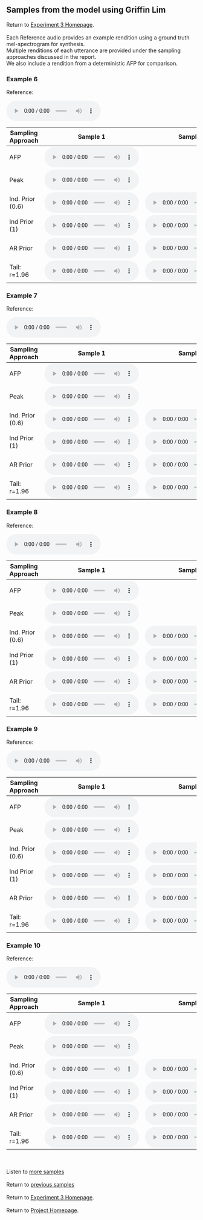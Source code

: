 <!-- exp 1a -->

## Samples from the model using Griffin Lim

Return to [Experiment 3 Homepage](https://ljlj9.github.io/mscproject/experiment_3_test.html).
<br><br>
Each Reference audio provides an example rendition using a ground truth mel-spectrogram for synthesis.
<br>
Multiple renditions of each utterance are provided under the sampling approaches discussed in the report.
<br> We also include a rendition from a deterministic AFP for comparison.
### Example 6

Reference:        
<p><audio src="Exp3Test/Example6/reference.wav" controls style="width: 250px;"></audio></p>

| Sampling Approach | Sample 1 | Sample 2 | Sample 3 | Sample 4 | Sample 5 |
| --- | --- | --- | --- | --- | --- |
| AFP | <audio src="afp_web_samples/Example6.wav" controls style="width: 250px;"></audio> | | | | |
| Peak  | <audio src="Exp3Test/Example6/mean/sample_1.wav" controls style="width: 250px;"></audio> | | | | |
| Ind. Prior (0.6) | <audio src="Exp3Test/Example6/scaled06/sample_1.wav" controls style="width: 250px;"></audio> | <audio src="Exp3Test/Example6/scaled06/sample_2.wav" controls style="width: 250px;"></audio> | <audio src="Exp3Test/Example6/scaled06/sample_3.wav" controls style="width: 250px;"></audio> | <audio src="Exp3Test/Example6/scaled06/sample_4.wav" controls style="width: 250px;"></audio> | <audio src="Exp3Test/Example6/scaled06/sample_5.wav" controls style="width: 250px;"></audio> |
| Ind Prior (1) | <audio src="Exp3Test/Example6/prior/sample_1.wav" controls style="width: 250px;"></audio> | <audio src="Exp3Test/Example6/prior/sample_2.wav" controls style="width: 250px;"></audio> | <audio src="Exp3Test/Example6/prior/sample_3.wav" controls style="width: 250px;"></audio> | <audio src="Exp3Test/Example6/prior/sample_4.wav" controls style="width: 250px;"></audio> | <audio src="Exp3Test/Example6/prior/sample_5.wav" controls style="width: 250px;"></audio> |
| AR Prior | <audio src="Exp3Test/Example6/ar_prior/sample_1.wav" controls style="width: 250px;"></audio> | <audio src="Exp3Test/Example6/ar_prior/sample_2.wav" controls style="width: 250px;"></audio> | <audio src="Exp3Test/Example6/ar_prior/sample_3.wav" controls style="width: 250px;"></audio> | <audio src="Exp3Test/Example6/ar_prior/sample_4.wav" controls style="width: 250px;"></audio> | <audio src="Exp3Test/Example6/ar_prior/sample_5.wav" controls style="width: 250px;"></audio> |
| Tail: r=1.96 | <audio src="Exp3Test/Example6/tail2/sample_1.wav" controls style="width: 250px;"></audio> | <audio src="Exp3Test/Example6/tail2/sample_2.wav" controls style="width: 250px;"></audio> | <audio src="Exp3Test/Example6/tail2/sample_3.wav" controls style="width: 250px;"></audio> | <audio src="Exp3Test/Example6/tail2/sample_4.wav" controls style="width: 250px;"></audio> | <audio src="Exp3Test/Example6/tail2/sample_5.wav" controls style="width: 250px;"></audio> |

### Example 7

Reference:          
<p><audio src="Exp3Test/Example7/reference.wav" controls style="width: 250px;"></audio></p>

| Sampling Approach | Sample 1 | Sample 2 | Sample 3 | Sample 4 | Sample 5 |
| --- | --- | --- | --- | --- | --- |
| AFP | <audio src="afp_web_samples/Example7.wav" controls style="width: 250px;"></audio> | | | | |
| Peak  | <audio src="Exp3Test/Example7/mean/sample_1.wav" controls style="width: 250px;"></audio> | | | | |
| Ind. Prior (0.6) | <audio src="Exp3Test/Example7/scaled06/sample_1.wav" controls style="width: 250px;"></audio> | <audio src="Exp3Test/Example7/scaled06/sample_2.wav" controls style="width: 250px;"></audio> | <audio src="Exp3Test/Example7/scaled06/sample_3.wav" controls style="width: 250px;"></audio> | <audio src="Exp3Test/Example7/scaled06/sample_4.wav" controls style="width: 250px;"></audio> | <audio src="Exp3Test/Example7/scaled06/sample_5.wav" controls style="width: 250px;"></audio> |
| Ind Prior (1) | <audio src="Exp3Test/Example7/prior/sample_1.wav" controls style="width: 250px;"></audio> | <audio src="Exp3Test/Example7/prior/sample_2.wav" controls style="width: 250px;"></audio> | <audio src="Exp3Test/Example7/prior/sample_3.wav" controls style="width: 250px;"></audio> | <audio src="Exp3Test/Example7/prior/sample_4.wav" controls style="width: 250px;"></audio> | <audio src="Exp3Test/Example7/prior/sample_5.wav" controls style="width: 250px;"></audio> |
| AR Prior | <audio src="Exp3Test/Example7/ar_prior/sample_1.wav" controls style="width: 250px;"></audio> | <audio src="Exp3Test/Example7/ar_prior/sample_2.wav" controls style="width: 250px;"></audio> | <audio src="Exp3Test/Example7/ar_prior/sample_3.wav" controls style="width: 250px;"></audio> | <audio src="Exp3Test/Example7/ar_prior/sample_4.wav" controls style="width: 250px;"></audio> | <audio src="Exp3Test/Example7/ar_prior/sample_5.wav" controls style="width: 250px;"></audio> |
| Tail: r=1.96 | <audio src="Exp3Test/Example7/tail2/sample_1.wav" controls style="width: 250px;"></audio> | <audio src="Exp3Test/Example7/tail2/sample_2.wav" controls style="width: 250px;"></audio> | <audio src="Exp3Test/Example7/tail2/sample_3.wav" controls style="width: 250px;"></audio> | <audio src="Exp3Test/Example7/tail2/sample_4.wav" controls style="width: 250px;"></audio> | <audio src="Exp3Test/Example7/tail2/sample_5.wav" controls style="width: 250px;"></audio> |

### Example 8

Reference:          
<p><audio src="Exp3Test/Example8/reference.wav" controls style="width: 250px;"></audio></p>

| Sampling Approach | Sample 1 | Sample 2 | Sample 3 | Sample 4 | Sample 5 |
| --- | --- | --- | --- | --- | --- |
| AFP | <audio src="afp_web_samples/Example8.wav" controls style="width: 250px;"></audio> | | | | |
| Peak  | <audio src="Exp3Test/Example8/mean/sample_1.wav" controls style="width: 250px;"></audio> | | | | |
| Ind. Prior (0.6) | <audio src="Exp3Test/Example8/scaled06/sample_1.wav" controls style="width: 250px;"></audio> | <audio src="Exp3Test/Example8/scaled06/sample_2.wav" controls style="width: 250px;"></audio> | <audio src="Exp3Test/Example8/scaled06/sample_3.wav" controls style="width: 250px;"></audio> | <audio src="Exp3Test/Example8/scaled06/sample_4.wav" controls style="width: 250px;"></audio> | <audio src="Exp3Test/Example8/scaled06/sample_5.wav" controls style="width: 250px;"></audio> |
| Ind Prior (1) | <audio src="Exp3Test/Example8/prior/sample_1.wav" controls style="width: 250px;"></audio> | <audio src="Exp3Test/Example8/prior/sample_2.wav" controls style="width: 250px;"></audio> | <audio src="Exp3Test/Example8/prior/sample_3.wav" controls style="width: 250px;"></audio> | <audio src="Exp3Test/Example8/prior/sample_4.wav" controls style="width: 250px;"></audio> | <audio src="Exp3Test/Example8/prior/sample_5.wav" controls style="width: 250px;"></audio> |
| AR Prior | <audio src="Exp3Test/Example8/ar_prior/sample_1.wav" controls style="width: 250px;"></audio> | <audio src="Exp3Test/Example8/ar_prior/sample_2.wav" controls style="width: 250px;"></audio> | <audio src="Exp3Test/Example8/ar_prior/sample_3.wav" controls style="width: 250px;"></audio> | <audio src="Exp3Test/Example8/ar_prior/sample_4.wav" controls style="width: 250px;"></audio> | <audio src="Exp3Test/Example8/ar_prior/sample_5.wav" controls style="width: 250px;"></audio> |
| Tail: r=1.96 | <audio src="Exp3Test/Example8/tail2/sample_1.wav" controls style="width: 250px;"></audio> | <audio src="Exp3Test/Example8/tail2/sample_2.wav" controls style="width: 250px;"></audio> | <audio src="Exp3Test/Example8/tail2/sample_3.wav" controls style="width: 250px;"></audio> | <audio src="Exp3Test/Example8/tail2/sample_4.wav" controls style="width: 250px;"></audio> | <audio src="Exp3Test/Example8/tail2/sample_5.wav" controls style="width: 250px;"></audio> |

### Example 9

Reference:          
<p><audio src="Exp3Test/Example9/reference.wav" controls style="width: 250px;"></audio></p>

| Sampling Approach | Sample 1 | Sample 2 | Sample 3 | Sample 4 | Sample 5 |
| --- | --- | --- | --- | --- | --- |
| AFP | <audio src="afp_web_samples/Example9.wav" controls style="width: 250px;"></audio> | | | | |
| Peak  | <audio src="Exp3Test/Example9/peak/sample_1.wav" controls style="width: 250px;"></audio> | | | | |
| Ind. Prior (0.6) | <audio src="Exp3Test/Example9/scaled06/sample_1.wav" controls style="width: 250px;"></audio> | <audio src="Exp3Test/Example9/scaled06/sample_2.wav" controls style="width: 250px;"></audio> | <audio src="Exp3Test/Example9/scaled06/sample_3.wav" controls style="width: 250px;"></audio> | <audio src="Exp3Test/Example9/scaled06/sample_4.wav" controls style="width: 250px;"></audio> | <audio src="Exp3Test/Example9/scaled06/sample_5.wav" controls style="width: 250px;"></audio> |
| Ind Prior (1) | <audio src="Exp3Test/Example9/prior/sample_1.wav" controls style="width: 250px;"></audio> | <audio src="Exp3Test/Example9/prior/sample_2.wav" controls style="width: 250px;"></audio> | <audio src="Exp3Test/Example9/prior/sample_3.wav" controls style="width: 250px;"></audio> | <audio src="Exp3Test/Example9/prior/sample_4.wav" controls style="width: 250px;"></audio> | <audio src="Exp3Test/Example9/prior/sample_5.wav" controls style="width: 250px;"></audio> |
| AR Prior | <audio src="Exp3Test/Example9/ar_prior/sample_1.wav" controls style="width: 250px;"></audio> | <audio src="Exp3Test/Example9/ar_prior/sample_2.wav" controls style="width: 250px;"></audio> | <audio src="Exp3Test/Example9/ar_prior/sample_3.wav" controls style="width: 250px;"></audio> | <audio src="Exp3Test/Example9/ar_prior/sample_4.wav" controls style="width: 250px;"></audio> | <audio src="Exp3Test/Example9/ar_prior/sample_5.wav" controls style="width: 250px;"></audio> |
| Tail: r=1.96 | <audio src="Exp3Test/Example9/tail2/sample_1.wav" controls style="width: 250px;"></audio> | <audio src="Exp3Test/Example9/tail2/sample_2.wav" controls style="width: 250px;"></audio> | <audio src="Exp3Test/Example9/tail2/sample_3.wav" controls style="width: 250px;"></audio> | <audio src="Exp3Test/Example9/tail2/sample_4.wav" controls style="width: 250px;"></audio> | <audio src="Exp3Test/Example9/tail2/sample_5.wav" controls style="width: 250px;"></audio> |

### Example 10

Reference:          
<p><audio src="Exp3Test/Example10/reference.wav" controls style="width: 250px;"></audio></p>

| Sampling Approach | Sample 1 | Sample 2 | Sample 3 | Sample 4 | Sample 5 |
| --- | --- | --- | --- | --- | --- |
| AFP | <audio src="afp_web_samples/Example10.wav" controls style="width: 250px;"></audio> | | | | |
| Peak  | <audio src="Exp3Test/Example10/peak/sample_1.wav" controls style="width: 250px;"></audio> | | | | |
| Ind. Prior (0.6) | <audio src="Exp3Test/Example10/scaled06/sample_1.wav" controls style="width: 250px;"></audio> | <audio src="Exp3Test/Example10/scaled06/sample_2.wav" controls style="width: 250px;"></audio> | <audio src="Exp3Test/Example10/scaled06/sample_3.wav" controls style="width: 250px;"></audio> | <audio src="Exp3Test/Example10/scaled06/sample_4.wav" controls style="width: 250px;"></audio> | <audio src="Exp3Test/Example10/scaled06/sample_5.wav" controls style="width: 250px;"></audio> |
| Ind Prior (1) | <audio src="Exp3Test/Example10/prior/sample_1.wav" controls style="width: 250px;"></audio> | <audio src="Exp3Test/Example10/prior/sample_2.wav" controls style="width: 250px;"></audio> | <audio src="Exp3Test/Example10/prior/sample_3.wav" controls style="width: 250px;"></audio> | <audio src="Exp3Test/Example10/prior/sample_4.wav" controls style="width: 250px;"></audio> | <audio src="Exp3Test/Example10/prior/sample_5.wav" controls style="width: 250px;"></audio> |
| AR Prior | <audio src="Exp3Test/Example10/ar_prior/sample_1.wav" controls style="width: 250px;"></audio> | <audio src="Exp3Test/Example10/ar_prior/sample_2.wav" controls style="width: 250px;"></audio> | <audio src="Exp3Test/Example10/ar_prior/sample_3.wav" controls style="width: 250px;"></audio> | <audio src="Exp3Test/Example10/ar_prior/sample_4.wav" controls style="width: 250px;"></audio> | <audio src="Exp3Test/Example10/ar_prior/sample_5.wav" controls style="width: 250px;"></audio> |
| Tail: r=1.96 | <audio src="Exp3Test/Example10/tail2/sample_1.wav" controls style="width: 250px;"></audio> | <audio src="Exp3Test/Example10/tail2/sample_2.wav" controls style="width: 250px;"></audio> | <audio src="Exp3Test/Example10/tail2/sample_3.wav" controls style="width: 250px;"></audio> | <audio src="Exp3Test/Example10/tail2/sample_4.wav" controls style="width: 250px;"></audio> | <audio src="Exp3Test/Example10/tail2/sample_5.wav" controls style="width: 250px;"></audio> |


<br><br>
Listen to [more samples](https://ljlj9.github.io/mscproject/experiment_3_iii.html)
<br><br>
Return to [previous samples](https://ljlj9.github.io/mscproject/experiment_3_i.html)
<br><br>
Return to [Experiment 3 Homepage](https://ljlj9.github.io/mscproject/experiment_3_test.html).
<br><br>
Return to [Project Homepage](https://ljlj9.github.io/mscproject/index.html).
